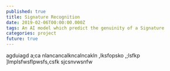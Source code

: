 ```yaml
---
published: true
title: Signature Recognition
date: 2019-02-06T00:00:00.000Z
tags: An AI model which predict the genuinity of a Signature
categories: project
future: true
---
```

agduiagd
a;ca
nlancancalkncalncakln
,lksfopsko
,;lsfkp
]lmplsfwsflpwsfs,csfk sjcsnvwsnfw
